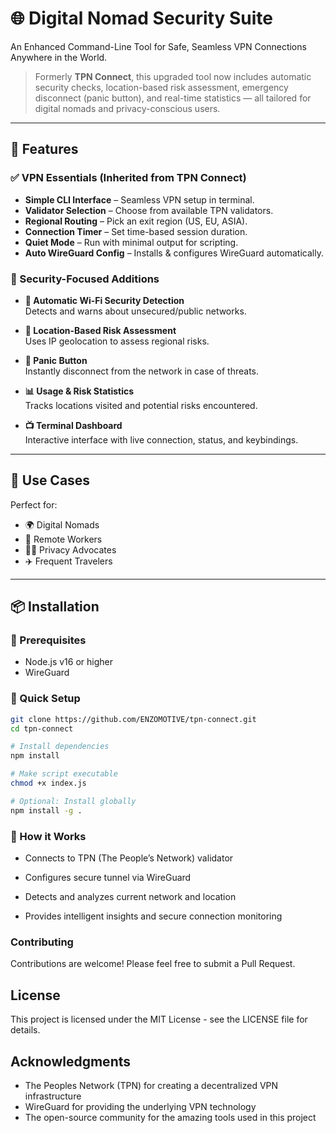# 🌐 Digital Nomad Security Suite

An Enhanced Command-Line Tool for Safe, Seamless VPN Connections Anywhere in the World.

> Formerly **TPN Connect**, this upgraded tool now includes automatic security checks, location-based risk assessment, emergency disconnect (panic button), and real-time statistics — all tailored for digital nomads and privacy-conscious users.

---

## 🚀 Features

### ✅ VPN Essentials (Inherited from TPN Connect)
- **Simple CLI Interface** – Seamless VPN setup in terminal.
- **Validator Selection** – Choose from available TPN validators.
- **Regional Routing** – Pick an exit region (US, EU, ASIA).
- **Connection Timer** – Set time-based session duration.
- **Quiet Mode** – Run with minimal output for scripting.
- **Auto WireGuard Config** – Installs & configures WireGuard automatically.

### 🔐 Security-Focused Additions
- **📶 Automatic Wi-Fi Security Detection**  
  Detects and warns about unsecured/public networks.

- **📍 Location-Based Risk Assessment**  
  Uses IP geolocation to assess regional risks.

- **🛑 Panic Button**  
  Instantly disconnect from the network in case of threats.

- **📊 Usage & Risk Statistics**  
  Tracks locations visited and potential risks encountered.

- **📺 Terminal Dashboard**  
  Interactive interface with live connection, status, and keybindings.

---

## 🎯 Use Cases
Perfect for:
- 🌍 Digital Nomads  
- 💼 Remote Workers  
- 🧑‍💻 Privacy Advocates  
- ✈️ Frequent Travelers  

---

## 📦 Installation

### 🔧 Prerequisites
- Node.js v16 or higher
- WireGuard

### 🚀 Quick Setup

```bash
git clone https://github.com/ENZOMOTIVE/tpn-connect.git
cd tpn-connect

# Install dependencies
npm install

# Make script executable
chmod +x index.js

# Optional: Install globally
npm install -g .
```

### 🧠 How it Works
- Connects to TPN (The People’s Network) validator

- Configures secure tunnel via WireGuard

- Detects and analyzes current network and location

- Provides intelligent insights and secure connection monitoring

### Contributing

Contributions are welcome! Please feel free to submit a Pull Request.

## License

This project is licensed under the MIT License - see the LICENSE file for details.

## Acknowledgments

- The Peoples Network (TPN) for creating a decentralized VPN infrastructure
- WireGuard for providing the underlying VPN technology
- The open-source community for the amazing tools used in this project
